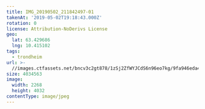 ```yaml
---
title: IMG_20190502_211842497-01
takenAt: '2019-05-02T19:18:43.000Z'
rotation: 0
license: Attribution-NoDerivs License
geo:
  lat: 63.429686
  lng: 10.415102
tags:
  - trondheim
url: >-
  //images.ctfassets.net/bncv3c2gt878/1zSj2ZfWYJCdS6n96eo7kg/9fa946eda43d3e0adc7eb2f27429206d/img_20190502_211842497-01_40936553753_o
size: 4034563
image:
  width: 2268
  height: 4032
contentType: image/jpeg
---
```


